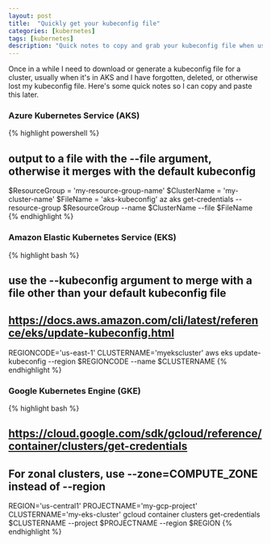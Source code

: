 ```yaml
---
layout: post
title:  "Quickly get your kubeconfig file"
categories: [kubernetes]
tags: [kubernetes]
description: "Quick notes to copy and grab your kubeconfig file when using hosted clusters" #this is a custom variable meant for a short description to be displayed on home page
---
```

<!-- begin_excerpt -->
Once in a while I need to download or generate a kubeconfig file for a cluster, usually when it's in AKS and I have forgotten, deleted, or otherwise lost my kubeconfig file. Here's some quick notes so I can copy and paste this later.

<!-- end_excerpt -->
### Azure Kubernetes Service (AKS)
{% highlight powershell %}
## output to a file with the --file argument, otherwise it merges with the default kubeconfig
$ResourceGroup = 'my-resource-group-name'
$ClusterName = 'my-cluster-name'
$FileName = 'aks-kubeconfig'
az aks get-credentials --resource-group $ResourceGroup --name $ClusterName --file $FileName
{% endhighlight %}

### Amazon Elastic Kubernetes Service (EKS)

{% highlight bash %}
## use the --kubeconfig argument to merge with a file other than your default kubeconfig file
## https://docs.aws.amazon.com/cli/latest/reference/eks/update-kubeconfig.html

REGIONCODE='us-east-1'
CLUSTERNAME='myekscluster'
aws eks update-kubeconfig --region $REGIONCODE --name $CLUSTERNAME
{% endhighlight %}

### Google Kubernetes Engine (GKE) 

{% highlight bash %}
## https://cloud.google.com/sdk/gcloud/reference/container/clusters/get-credentials
## For zonal clusters, use --zone=COMPUTE_ZONE instead of --region

REGION='us-central1'
PROJECTNAME='my-gcp-project'
CLUSTERNAME='my-eks-cluster'
gcloud container clusters get-credentials $CLUSTERNAME --project $PROJECTNAME --region $REGION
{% endhighlight %}

